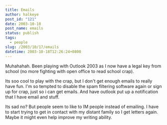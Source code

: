 ```yaml
---
title: Emails
author: halkeye
post_id: "121"
date: 2003-10-18
post_name: emails
status: publish
tags:
  - people
slug: /2003/10/17/emails
datetime: 2003-10-18T12:26:24+0800
---
```


Muhahahah. Been playing with Outlook 2003 as I now have a legal key from school (no more fighting with open office to read school crap).

Its soo cool to play with the crap, but I don't get enough emails to really have fun. I'm so tempted to disable the spam filtering software again or sign up for crap, just so i can get emails. And have outlook put up a notification that I have email and stuff.

Its sad no? But people seem to like to IM people instead of emailing. I have to start trying to get in contact with my distant family so I get letters again. Maybe it might even help improve my writing ability.
